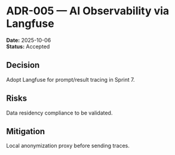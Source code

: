 # ADR-005 — AI Observability via Langfuse
**Date:** 2025-10-06  
**Status:** Accepted  

## Decision
Adopt Langfuse for prompt/result tracing in Sprint 7.

## Risks
Data residency compliance to be validated.

## Mitigation
Local anonymization proxy before sending traces.
